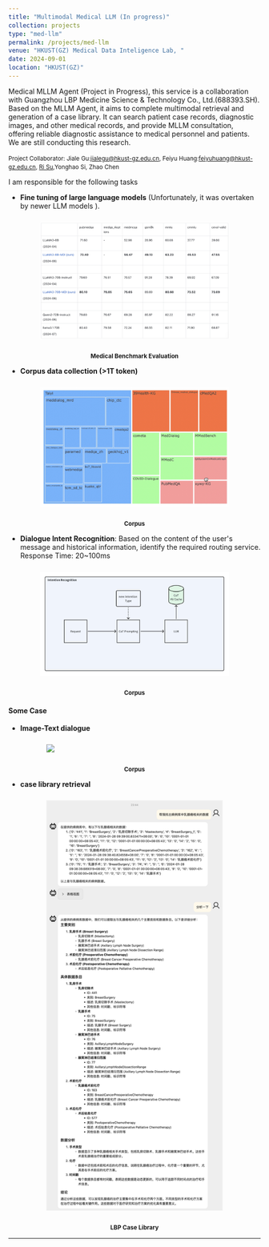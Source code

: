```yaml
---
title: "Multimodal Medical LLM (In progress)"
collection: projects
type: "med-llm"
permalink: /projects/med-llm
venue: "HKUST(GZ) Medical Data Inteligence Lab, "
date: 2024-09-01
location: "HKUST(GZ)"
---
```


Medical MLLM Agent (Project in Progress), this service is a collaboration with Guangzhou LBP Medicine Science & Technology Co., Ltd.(688393.SH). Based on the MLLM Agent, it aims to complete multimodal retrieval and generation of a case library. It can search patient case records, diagnostic images, and other medical records, and provide MLLM consultation, offering reliable diagnostic assistance to medical personnel and patients. We are still conducting this research.

<small>Project Collaborator: Jiale Gu:<jialegu@hkust-gz.edu.cn>, Feiyu Huang:<feiyuhuang@hkust-gz.edu.cn>, [Ri Su](https://mcaloma.github.io/),Yonghao Si, Zhao Chen</small>

I am responsible for the following tasks
- **Fine tuning of large language models** (Unfortunately, it was overtaken by newer LLM models ).
<div>
  <p float="left" style="display: flex;justify-content:center; align-items: center;">
    <img src="/images/LLM_FineTune.jpeg" width="75%" style="padding:10px;" />
    <p style="text-align:center"><small style="font-weight: bolder;">Medical Benchmark Evaluation</small></p>
  </p>
</div>

- **Corpus data collection (>1T token)**
<div>
  <p float="left" style="display: flex;justify-content:center; align-items: center;">
    <img src="/images/corpus_2024-05.jpeg" width="75%" style="padding:10px;" />
    <p style="text-align:center"><small style="font-weight: bolder;">Corpus</small></p>
  </p>
</div>

- **Dialogue Intent Recognition**: Based on the content of the user's message and historical information, identify the required routing service. Response Time: 20~100ms

<div>
  <p float="left" style="display: flex;justify-content:center; align-items: center;">
    <img src="/images/intention_recorgnition.png" width="75%" style="padding:10px;" />
    <p style="text-align:center"><small style="font-weight: bolder;">Corpus</small></p>
  </p>
</div>

#### Some Case

  - **Image-Text dialogue**

<div>
  <p float="left" style="display: flex;justify-content:center; align-items: center;">
    <img src="/images/multimodal.gif" width="70%" style="padding:10px;" />
    <p style="text-align:center"><small style="font-weight: bolder;">Corpus</small></p>
  </p>
</div>


  - **case library retrieval**
<div>
  <p float="left" style="display: flex;justify-content:center; align-items: center;">
    <img src="/images/chatbot_1.jpeg" width="70%" style="padding:10px;" />
    <p style="text-align:center"><small style="font-weight: bolder;">LBP Case Library</small></p>
  </p>
</div>

---
